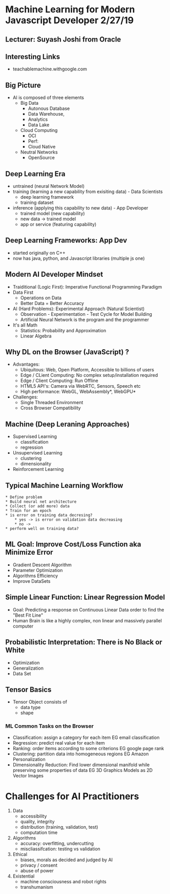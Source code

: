 # Machine Learning for Modern Javascript Developer  2/27/19
## Lecturer: Suyash Joshi from Oracle

## Interesting Links
* teachablemachine.withgoogle.com

## Big Picture
* AI is composed of three elements
    * Big Data
        * Autonous Database
        * Data Warehouse,
        * Analytics
        * Data Lake
    * Cloud Computing
        * OCI
        * Perf:
        * Cloud Native
    * Neutral Networks
        * OpenSource

## Deep Learning Era
* untrained (neural Network Model)
* training (learning a new capability from exisiting data) - Data Scientists
    * deep learning framework
    * training dataset
* inference (applying this capability to new data) - App Developer
    * trained model (new capability)
    * new data -> trained model
    * app or service (featuring capability)

## Deep Learning Frameworks: App Dev
* started originally on C++
* now has java, python, and Javascript libraries (multiple js one)

## Modern AI Developer Mindset
* Traiditional (Logic First): Imperative Functional Programming Paradigm
* Data First
    * Operations on Data
    * Better Data = Better Accuracy
* AI (Hard Problems): Experimental Approach (Natural Scientist)
    * Observation - Experimentation - Test Cycle for Model Building
    * Artificial Neural Network is the program and the programmer
* It's all Math
    * Statistics: Probability and Approximation
    * Linear Algebra
## Why DL on the Browser (JavaScript) ?
* Advantages:
    * Ubiquitous: Web, Open Platform, Accessible to billions of users
    * Edge / CLient Computing: No complex setup/installation required
    * Edge / Client Computing: Run Offline
    * HTML5 API's: Camera via WebRTC, Sensors, Speech etc
    * High performance: WebGL, WebAssembly*, WebGPU*
* Challenges: 
    * Single Threaded Environment
    * Cross Browser Compatibility
## Machine (Deep Leraning Approaches)
* Supervised Learning
    * classification 
    * regression
* Unsupervised Learning
    * clustering
    * dimensionality
* Reinforcement Learning
## Typical Machine Learning Workflow
    * Define problem
    * Build neural net architecture
    * Collect (or add more) data
    * Train for an epoch
    * is error on training data decresing?
        * yes -> is error on validation data decreasing
        * no ->
    * perform well on training data?

## ML Goal: Improve Cost/Loss Function aka Minimize Error
* Gradient Descent Algorithm
* Parameter Optimization
* Algorithms Efficiency
* Improve DataSets

## Simple Linear Function: Linear Regression Model
* Goal: Predicting a response on Continuous Linear Data order to find the "Best Fit Line"
* Human Brain is like a highly complex, non linear and massively parallel computer

## Probabilistic Interpretation: There is No Black or White
* Optimization
* Generalization
* Data Set

## Tensor Basics
* Tensor Object consists of
    * data type
    * shape
### ML Common Tasks on the Browser
* Classification: assign a category for each item EG email classification
* Regression: predict real value for each item
* Ranking: order items according to some criterions EG google page rank
* Clustering: partition data into homogeneous regions EG Amazon Personalization
* Dimensionality Reduction: Find lower dimensional manifold while preserving some properties of data EG 3D Graphics Models as 2D Vector Images

# Challenges for AI Practitioners
1. Data
    * accessibility
    * quality, integrity
    * distribution (training, validation, test)
    * computation time
2. Algorithms
    * accuracy: overfitting, undercutting
    * miscliassifcation: testing vs validation
3. Ethical
    * biases, morals as decided and judged by AI
    * privacy / consent
    * abuse of power
4. Existential
    * machine consciousness and robot rights
    * transhumanism